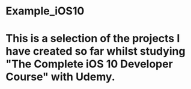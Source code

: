 # Example_iOS10

# This is a selection of the projects I have created so far whilst studying "The Complete iOS 10 Developer Course" with Udemy.
